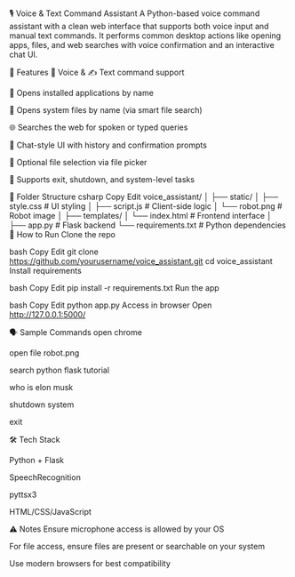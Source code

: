 🎙 Voice & Text Command Assistant
A Python-based voice command assistant with a clean web interface that supports both voice input and manual text commands. It performs common desktop actions like opening apps, files, and web searches with voice confirmation and an interactive chat UI.

🔧 Features
🎤 Voice & ✍️ Text command support

🧭 Opens installed applications by name

📁 Opens system files by name (via smart file search)

🌐 Searches the web for spoken or typed queries

💬 Chat-style UI with history and confirmation prompts

📂 Optional file selection via file picker

🛑 Supports exit, shutdown, and system-level tasks

📁 Folder Structure
csharp
Copy
Edit
voice_assistant/
│
├── static/
│   ├── style.css       # UI styling
│   ├── script.js       # Client-side logic
│   └── robot.png       # Robot image
│
├── templates/
│   └── index.html      # Frontend interface
│
├── app.py              # Flask backend
└── requirements.txt    # Python dependencies
🚀 How to Run
Clone the repo

bash
Copy
Edit
git clone https://github.com/yourusername/voice_assistant.git
cd voice_assistant
Install requirements

bash
Copy
Edit
pip install -r requirements.txt
Run the app

bash
Copy
Edit
python app.py
Access in browser
Open http://127.0.0.1:5000/

🗣 Sample Commands
open chrome

open file robot.png

search python flask tutorial

who is elon musk

shutdown system

exit

🛠 Tech Stack

Python + Flask

SpeechRecognition

pyttsx3

HTML/CSS/JavaScript

⚠️ Notes
Ensure microphone access is allowed by your OS

For file access, ensure files are present or searchable on your system

Use modern browsers for best compatibility

